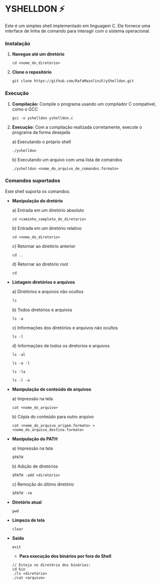 # YSHELLDON ⚡

Este é um simples shell implementado em linguagem C. Ele fornece uma interface de linha de comando para interagir com o sistema operacional.

### Instalação
1. **Navegue até um diretório**
    ```
    cd <nome_do_diretório>
    ```
    
2. **Clone o repositório**
    ```
    git clone https://github.com/RafaMazoliniF/yShelldon.git
    ```
    
### Execução
1. **Compilação:** Compile o programa usando um compilador C compatível, como o GCC
   
   ```
   gcc -o yshelldon yshelldon.c
   ```
2. **Execução:** Com a compilação realizada corretamente, execute o programa da forma desejada

   a) Executando o próprio shell
   ```
   ./yshelldon
   ```
   b) Executando um arquivo com uma lista de comandos
   ```
   ./yshelldon <nome_do_arquivo_de_comandos.formato>
   ```
   
### Comandos suportados
Este shell suporta os comandos:
- **Manipulação do dretório**
  
   a) Entrada em um diretório absoluto
   ```
   cd <caminho_completo_do_diretorio>
   ```
   b) Entrada em um diretório relativo
   ```
   cd <nome_do_diretorio>
   ```
   c) Retornar ao diretório anterior
  ```
  cd ..
  ```
  d) Retornar ao diretório root
  ```
  cd
  ```
   
- **Listagem diretórios e arquivos**

   a) Diretórios e arquivos não ocultos
   ```bash
   ls
   ```
   b) Todos diretórios e arquivos
   ```
   ls -a
   ```
   c) Informações dos diretórios e arquivos não ocultos
   ```
   ls -l
   ```
   d) Informações de todos os diretorios e arquivos
   ```
   ls -al
   ```
   ```
   ls -a -l
   ```
   ```
   ls -la 
   ```
   ```
   ls -l -a
   ```
   
- **Manipulação de conteúdo de arquivos**

  a) Impressão na tela
   ```
   cat <nome_do_arquivo>
   ```
   b) Cópia do conteúdo para outro arquivo
   ```
   cat <nome_do_arquivo_origem.formato> > <nome_do_arquivo_destino.formato>
   ```
   
- **Manipulação do PATH**

  a) Impressão na tela
  ```
  $PATH
  ```
  b) Adição de diretórios
  ```
  $PATH -add <diretório>
  ```
  c) Remoção do último diretório
  ```
  $PATH -rm 
  ```
  
- **Diretório atual**
  ```
  pwd
  ```

- **Limpeza de tela**
  ```
  clear
  ```
  
- **Saída**
  ```
  exit
  ```

  - **Para execução dos binários por fora do Shell**
  ```
  // Esteja no diretório dos binários:
  cd bin
  ./ls <diretório>
  ./cat <arquivo>
  ```